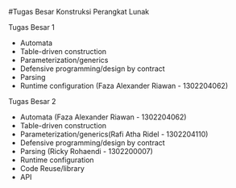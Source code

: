 #Tugas Besar Konstruksi Perangkat Lunak

Tugas Besar 1
- Automata
- Table-driven construction
- Parameterization/generics
- Defensive programming/design by contract
- Parsing
- Runtime configuration (Faza Alexander Riawan - 1302204062)

Tugas Besar 2
- Automata (Faza Alexander Riawan - 1302204062)
- Table-driven construction
- Parameterization/generics(Rafi Atha Ridel - 1302204110)
- Defensive programming/design by contract
- Parsing (Ricky Rohaendi - 1302200007)
- Runtime configuration
- Code Reuse/library 
- API
